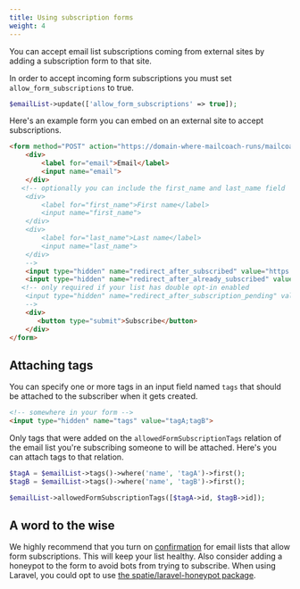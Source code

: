 ```yaml
---
title: Using subscription forms
weight: 4
---
```


You can accept email list subscriptions coming from external sites by adding a subscription form to that site.

In order to accept incoming form subscriptions you must set  `allow_form_subscriptions` to true.

```php
$emailList->update(['allow_form_subscriptions' => true]);
```

Here's an example form you can embed on an external site to accept subscriptions.

```html
<form method="POST" action="https://domain-where-mailcoach-runs/mailcoach/subscribe/<uuid-of-emaillist>">
    <div>
        <label for="email">Email</label>
        <input name="email">
    </div>
   <!-- optionally you can include the first_name and last_name field
    <div>
        <label for="first_name">First name</label>
        <input name="first_name">
    </div>
    <div>
        <label for="last_name">Last name</label>
        <input name="last_name">
    </div>
    -->
    <input type="hidden" name="redirect_after_subscribed" value="https://your-site/subscribed"  />
    <input type="hidden" name="redirect_after_already_subscribed" value="https://your-site/already-subscribed"  />
   <!-- only required if your list has double opt-in enabled
    <input type="hidden" name="redirect_after_subscription_pending" value="https://your-site/redirect-after-pending"  />
    -->
    <div>
       <button type="submit">Subscribe</button>    
    </div>
</form>
```

## Attaching tags

You can specify one or more tags in an input field named `tags` that should be attached to the subscriber when it gets created.

```html
<!-- somewhere in your form -->
<input type="hidden" name="tags" value="tagA;tagB">
```

Only tags that were added on the `allowedFormSubscriptionTags` relation of the email list you're subscribing someone to will be attached. Here's you can attach tags to that relation.

```php
$tagA = $emailList->tags()->where('name', 'tagA')->first();
$tagB = $emailList->tags()->where('name', 'tagB')->first();

$emailList->allowedFormSubscriptionTags([$tagA->id, $tagB->id]);
```

## A word to the wise

We highly recommend that you turn on [confirmation](/docs/v3/package/working-with-lists/using-double-opt-in) for email lists that allow form subscriptions. This will keep your list healthy. Also consider adding a honeypot to the form to avoid bots from trying to subscribe. When using Laravel, you could opt to use [the spatie/laravel-honeypot package](https://github.com/spatie/laravel-honeypot).
